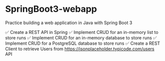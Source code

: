 # SpringBoot3-webapp

Practice building a web application in Java with Spring Boot 3

✅ Create a REST API in Spring
✅ Implement CRUD for an in-memory list to store runs
✅ Implement CRUD for an in-memory database to store runs
✅ Implement CRUD for a PostgreSQL database to store runs
✅ Create a REST Client to retrieve Users from https://jsonplaceholder.typicode.com/users API
